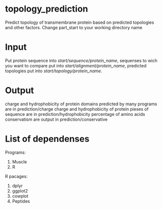 # topology_prediction

Predict topology of transmembrane protein based on predicted topologies and other factors.
Change part\_start to your working directory name
# Input
Put protein sequence into _*start/sequence/protein_name*_, sequenses to wich you
want to compare put into _*start/alignment/protein_name*_, predicted topologies put into 
_*start/topology/protein_name*_.

# Output 

charge and hydrophobicity of protein domains predicted by many programs are in prediction/charge
charge and hydrophobicity of protein pieses of sequence are in prediction/hydrophobicity
percentage of amino acids conservatism are output in prediction/conservative

# List of dependenses

Programs:

1. Muscle
2. R

R pacages:

1. dplyr
2. ggplot2
3. cowplot
4. Peptides